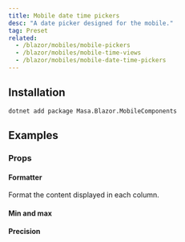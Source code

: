 ```yaml
---
title: Mobile date time pickers
desc: "A date picker designed for the mobile."
tag: Preset
related:
  - /blazor/mobiles/mobile-pickers
  - /blazor/mobiles/mobile-time-views
  - /blazor/mobiles/mobile-date-time-pickers
---
```


## Installation

```shell
dotnet add package Masa.Blazor.MobileComponents
```

## Examples

### Props

#### Formatter

Format the content displayed in each column.

<masa-example file="Examples.mobiles.mobile_date_time_pickers.Formatter"></masa-example>

#### Min and max

<masa-example file="Examples.mobiles.mobile_date_time_pickers.MinMax"></masa-example>

#### Precision

<masa-example file="Examples.mobiles.mobile_date_time_pickers.Precision"></masa-example>
